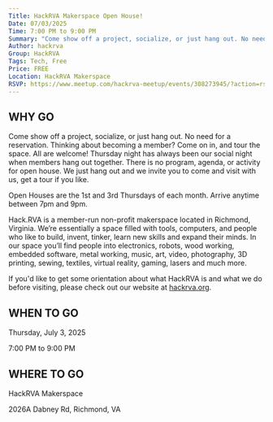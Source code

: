 ```yaml
---
Title: HackRVA Makerspace Open House!
Date: 07/03/2025
Time: 7:00 PM to 9:00 PM
Summary: "Come show off a project, socialize, or just hang out. No need for a reservation. Thinking about becoming a member? Come on in, and tour the space. Thursday night has always been our social night when members hang out together. There is no program, agenda, or activity for open house."
Author: hackrva
Group: HackRVA
Tags: Tech, Free
Price: FREE
Location: HackRVA Makerspace
RSVP: https://www.meetup.com/hackrva-meetup/events/308273945/?action=rsvp
---
```


## WHY GO

Come show off a project, socialize, or just hang out. No need for a reservation. Thinking about becoming a member? Come on in, and tour the space. All are welcome! Thursday night has always been our social night when members hang out together. There is no program, agenda, or activity for open house. We just hang out and we invite you to come and visit with us, get a tour if you like.

Open Houses are the 1st and 3rd Thursdays of each month. Arrive anytime between 7pm and 9pm.

Hack.RVA is a member-run non-profit makerspace located in Richmond, Virginia. We’re essentially a space filled with tools, computers, and people who like to build, invent, tinker, learn new skills and expand their minds. In our space you’ll find people into electronics, robots, wood working, embedded software, metal working, music, art, video, photography, 3D printing, sewing, textiles, virtual reality, gaming, lasers and much more.

If you'd like to get some orientation about what HackRVA is and what we do before visiting, please check out our website at [hackrva.org](http://www.hackrva.org?utm_source=rva.events).

## WHEN TO GO

Thursday, July 3, 2025

7:00 PM to 9:00 PM

## WHERE TO GO

HackRVA Makerspace

2026A Dabney Rd, Richmond, VA
